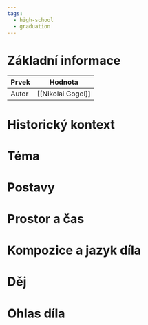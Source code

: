 ```yaml
---
tags:
  - high-school
  - graduation
---
```

# Základní informace
| Prvek | Hodnota           |
| ----- | ----------------- |
| Autor | [[Nikolai Gogol]] |
# Historický kontext
# Téma
# Postavy
# Prostor a čas
# Kompozice a jazyk díla
# Děj
# Ohlas díla